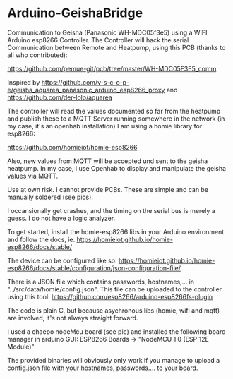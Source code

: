 # Arduino-GeishaBridge

Communication to Geisha (Panasonic WH-MDC05f3e5) using a WIFI Arduino esp8266 Controller.
The Controller will hack the serial Communication between Remote and Heatpump, using this PCB 
(thanks to all who contributed):

https://github.com/pemue-git/pcb/tree/master/WH-MDC05F3E5_comm

Inspired by 
https://github.com/v-s-c-o-p-e/geisha_aquarea_panasonic_arduino_esp8266_proxy
and 
https://github.com/der-lolo/aquarea

The controller will read the values documented so far from the heatpump and publish these to
a MQTT Server running somewhere in the network (in my case, it's an openhab installation)
I am using a homie library for esp8266:

https://github.com/homieiot/homie-esp8266

Also, new values from MQTT will be accepted und sent to the geisha heatpump.
In my case, I use Openhab to display and manipulate the geisha values via MQTT.

Use at own risk. I cannot provide PCBs. These are simple and can be manually soldered (see pics).

I occansionally get crashes, and the timing on the serial bus is merely a guess. I do not have a logic analyzer.

To get started, install the homie-esp8266 libs in your Arduino environment
and follow the docs, ie. https://homieiot.github.io/homie-esp8266/docs/stable/

The device can be configured like so: https://homieiot.github.io/homie-esp8266/docs/stable/configuration/json-configuration-file/

There is a JSON file which contains passwords, hostnames,... in "../src/data/homie/config.json". This file can be uploaded to the controller using this tool: https://github.com/esp8266/arduino-esp8266fs-plugin

The code is plain C, but because asychronous libs (homie, wifi and mqtt) are involved, it's not always straight forward.

I used a chaepo nodeMcu board (see pic) and installed the following board manager in arduino GUI:
ESP8266 Boards -> "NodeMCU 1.0 (ESP 12E Module)"

The provided binaries will obviously only work if you manage to upload a config.json file with your hostnames, passwords.... to your board.

